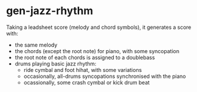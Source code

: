 # gen-jazz-rhythm
Taking a leadsheet score (melody and chord symbols), it generates a score with: 
- the same melody
- the chords (except the root note) for piano, with some syncopation
- the root note of each chords is assigned to a doublebass
- drums playing basic jazz rhythm:
  - ride cymbal and foot hihat, with some variations
  - occasionally, all-drums syncopations synchronised with the piano
  - ocassionally, some crash cymbal or kick drum beat

